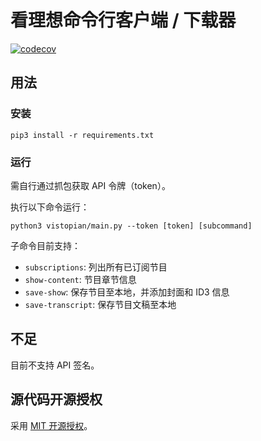 # 看理想命令行客户端 / 下载器

[![codecov](https://codecov.io/gh/chazeon/python-vistopia/graph/badge.svg?token=UESNMCBB87)](https://codecov.io/gh/chazeon/python-vistopia)

## 用法

### 安装

```
pip3 install -r requirements.txt
```

### 运行

需自行通过抓包获取 API 令牌（token）。

执行以下命令运行：
```
python3 vistopian/main.py --token [token] [subcommand]
```

子命令目前支持：
- `subscriptions`: 列出所有已订阅节目
- `show-content`: 节目章节信息
- `save-show`: 保存节目至本地，并添加封面和 ID3 信息
- `save-transcript`: 保存节目文稿至本地

## 不足

目前不支持 API 签名。

## 源代码开源授权

采用 [MIT 开源授权](./LICENCE)。
